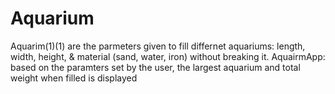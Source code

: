 # Aquarium
Aquarim(1)(1) are the parmeters given to fill differnet aquariums: length, width, height, & material (sand, water, iron) without breaking it. 
AquairmApp: based on the paramters set by the user, the largest aquarium and total weight when filled is displayed   
